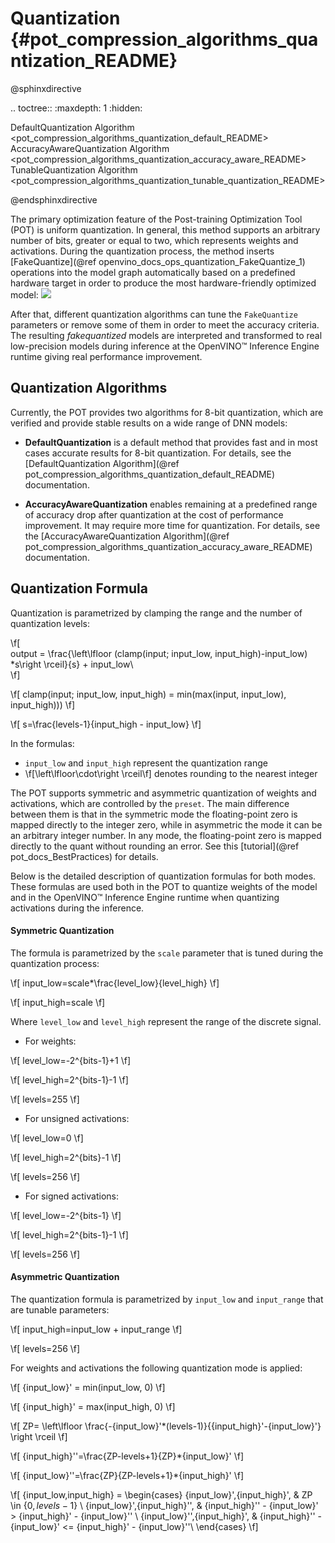 # Quantization {#pot_compression_algorithms_quantization_README}

@sphinxdirective

.. toctree::
   :maxdepth: 1
   :hidden:
   
   DefaultQuantization Algorithm <pot_compression_algorithms_quantization_default_README>
   AccuracyAwareQuantization Algorithm <pot_compression_algorithms_quantization_accuracy_aware_README>
   TunableQuantization Algorithm <pot_compression_algorithms_quantization_tunable_quantization_README>

@endsphinxdirective

The primary optimization feature of the Post-training Optimization Tool (POT) is uniform quantization. In general,
this method supports an arbitrary number of bits, greater or equal to two, which represents weights and activations.
During the quantization process, the method inserts [FakeQuantize](@ref openvino_docs_ops_quantization_FakeQuantize_1)
operations into the model graph automatically based on a predefined hardware target in order to produce the most
hardware-friendly optimized model:
![](../../../../../docs/images/convolution_quantization.png)

After that, different quantization algorithms can tune the `FakeQuantize` parameters or remove some of them in order to
meet the accuracy criteria. The resulting *fakequantized* models are interpreted and transformed to real low-precision
models during inference at the OpenVINO™ Inference Engine runtime giving real performance improvement.

## Quantization Algorithms

Currently, the POT provides two algorithms for 8-bit quantization, which are verified and provide stable results on a
wide range of DNN models:
*  **DefaultQuantization** is a default method that provides fast and in most cases accurate results for 8-bit
   quantization. For details, see the [DefaultQuantization Algorithm](@ref pot_compression_algorithms_quantization_default_README) documentation.

*  **AccuracyAwareQuantization** enables remaining at a predefined range of accuracy drop after quantization at the cost
   of performance improvement. It may require more time for quantization. For details, see the
   [AccuracyAwareQuantization Algorithm](@ref pot_compression_algorithms_quantization_accuracy_aware_README) documentation.

## Quantization Formula

Quantization is parametrized by clamping the range and the number of quantization levels:

\f[  
output = \frac{\left\lfloor (clamp(input; input\_low, input\_high)-input\_low)  *s\right \rceil}{s} + input\_low\\  
\f]

\f[
clamp(input; input\_low, input\_high) = min(max(input, input\_low), input\_high)))
\f]

\f[
s=\frac{levels-1}{input\_high - input\_low}
\f]

In the formulas:
* `input_low` and `input_high` represent the quantization range 
* \f[\left\lfloor\cdot\right \rceil\f] denotes rounding to the nearest integer

The POT supports symmetric and asymmetric quantization of weights and activations, which are controlled by the `preset`.
The main difference between them is that in the symmetric mode the floating-point zero is mapped directly to the integer
zero, while in asymmetric the mode it can be an arbitrary integer number. In any mode, the floating-point zero is mapped
directly to the quant without rounding an error. See this [tutorial](@ref pot_docs_BestPractices) for details.

Below is the detailed description of quantization formulas for both modes. These formulas are used both in the POT to
quantize weights of the model and in the OpenVINO™ Inference Engine runtime when quantizing activations during the
inference.

####  Symmetric Quantization

The formula is parametrized by the `scale` parameter that is tuned during the quantization process:

\f[
input\_low=scale*\frac{level\_low}{level\_high}
\f]

\f[
input\_high=scale
\f]


Where `level_low` and `level_high` represent the range of the discrete signal.
* For weights:

\f[
level\_low=-2^{bits-1}+1
\f]

\f[
level\_high=2^{bits-1}-1
\f]

\f[
levels=255
\f]

* For unsigned activations:

\f[
level\_low=0
\f]

\f[
level\_high=2^{bits}-1
\f]

\f[
levels=256
\f]

* For signed activations:

\f[
level\_low=-2^{bits-1}
\f]

\f[
level\_high=2^{bits-1}-1
\f]


\f[
levels=256
\f]

####  Asymmetric Quantization

The quantization formula is parametrized by `input_low` and `input_range` that are tunable parameters:

\f[
input\_high=input\_low + input\_range
\f]

\f[
levels=256
\f]

For weights and activations the following quantization mode is applied:

\f[
{input\_low}' = min(input\_low, 0)
\f]

\f[
{input\_high}' = max(input\_high, 0)
\f]

\f[
ZP= \left\lfloor \frac{-{input\_low}'*(levels-1)}{{input\_high}'-{input\_low}'} \right \rceil 
\f]

\f[
{input\_high}''=\frac{ZP-levels+1}{ZP}*{input\_low}'
\f]

\f[
{input\_low}''=\frac{ZP}{ZP-levels+1}*{input\_high}'
\f]

\f[
{input\_low,input\_high} = \begin{cases} {input\_low}',{input\_high}', & ZP \in $\{0,levels-1\}$ \\ {input\_low}',{input\_high}'', & {input\_high}'' - {input\_low}' > {input\_high}' - {input\_low}'' \\ {input\_low}'',{input\_high}', & {input\_high}'' - {input\_low}' <= {input\_high}' - {input\_low}''\\ \end{cases}
\f]
